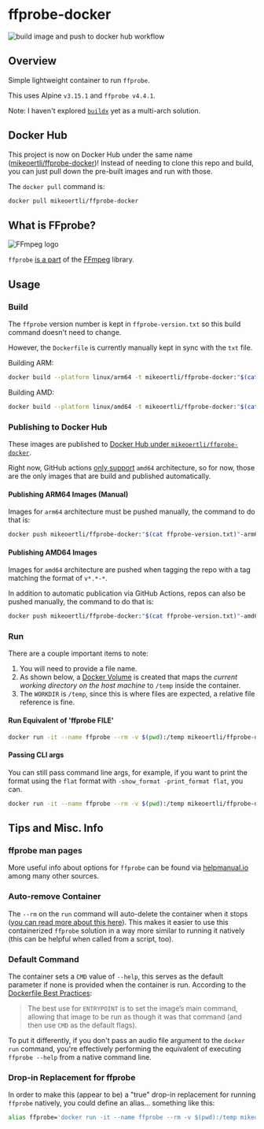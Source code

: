 # ffprobe-docker

![build image and push to docker hub workflow](https://github.com/mikeoertli/ffprobe-docker/actions/workflows/publish-image-to-docker-hub.yml/badge.svg)

## Overview

Simple lightweight container to run `ffprobe`.

This uses Alpine `v3.15.1` and `ffprobe v4.4.1`.

Note: I haven't explored [`buildx`](https://docs.docker.com/desktop/multi-arch/) yet as a multi-arch solution.

## Docker Hub

This project is now on Docker Hub under the same name ([mikeoertli/ffprobe-docker](https://hub.docker.com/r/mikeoertli/ffprobe-docker))! Instead of needing to clone this repo and build, you can just pull down the pre-built images and run with those.

The `docker pull` command is:

```bash
docker pull mikeoertli/ffprobe-docker
```

## What is FFprobe?

![FFmpeg logo](https://trac.ffmpeg.org/ffmpeg-logo.png)

`ffprobe` [is a part](https://ffmpeg.org/ffprobe.html) of the [FFmpeg](https://ffmpeg.org) library.

## Usage

### Build

The `ffprobe` version number is kept in `ffprobe-version.txt` so this build command doesn't need to change.

However, the `Dockerfile` is currently manually kept in sync with the `txt` file.

Building ARM:

```bash
docker build --platform linux/arm64 -t mikeoertli/ffprobe-docker:"$(cat ffprobe-version.txt)-arm64" -t mikeoertli/ffprobe-docker:latest .
```

Building AMD:

```bash
docker build --platform linux/amd64 -t mikeoertli/ffprobe-docker:"$(cat ffprobe-version.txt)-amd64" -t mikeoertli/ffprobe-docker:latest -f Dockerfile.amd64 .
```

### Publishing to Docker Hub

These images are published to [Docker Hub under `mikeoertli/ffprobe-docker`](https://hub.docker.com/r/mikeoertli/ffprobe-docker/tags).

Right now, GitHub actions [only support](https://www.mess.org/2022/01/17/Creating-a-linux-arm64-github-actions-runner/) `amd64` architecture, so for now, those are the only images that are build and published automatically.

#### Publishing ARM64 Images (Manual)

Images for `arm64` architecture must be pushed manually, the command to do that is:

```bash
docker push mikeoertli/ffprobe-docker:"$(cat ffprobe-version.txt)"-arm64
```

#### Publishing AMD64 Images

Images for `amd64` architecture are pushed when tagging the repo with a tag matching the format of `v*.*-*`.

In addition to automatic publication via GitHub Actions, repos can also be pushed manually, the command to do that is:

```bash
docker push mikeoertli/ffprobe-docker:"$(cat ffprobe-version.txt)"-amd64
```

### Run

There are a couple important items to note:

1. You will need to provide a file name.
2. As shown below, a [Docker Volume](https://docs.docker.com/storage/volumes/) is created that maps the *current working directory on the host machine* to `/temp` inside the container.
3. The `WORKDIR` is `/temp`, since this is where files are expected, a relative file reference is fine.

#### Run Equivalent of 'ffprobe FILE'

```bash
docker run -it --name ffprobe --rm -v $(pwd):/temp mikeoertli/ffprobe-docker:latest "<FILE>"
```

#### Passing CLI args

You can still pass command line args, for example, if you want to print the format using the `flat` format with `-show_format -print_format flat`, you can.

```bash
docker run -it --name ffprobe --rm -v $(pwd):/temp mikeoertli/ffprobe-docker:latest -show_format -print_format flat "/temp/<your_file>.m4a"
```

## Tips and Misc. Info

### ffprobe man pages

More useful info about options for `ffprobe` can be found via [helpmanual.io](https://helpmanual.io/man1/ffprobe-all/) among many other sources.

### Auto-remove Container

The `--rm` on the `run` command will auto-delete the container when it stops ([you can read more about this here](https://docs.docker.com/engine/reference/commandline/rm/)). This makes it easier to use this containerized `ffprobe` solution in a way more similar to running it natively (this can be helpful when called from a script, too).

### Default Command

The container sets a `CMD` value of `--help`, this serves as the default parameter if none is provided when the container is run. According to the [Dockerfile Best Practices](https://docs.docker.com/develop/develop-images/dockerfile_best-practices/#entrypoint):
> The best use for `ENTRYPOINT` is to set the image’s main command, allowing that image to be run as though it was that command (and then use `CMD` as the default flags).

To put it differently, if you don't pass an audio file argument to the `docker run` command, you're effectively performing the equivalent of executing `ffprobe --help` from a native command line.

### Drop-in Replacement for ffprobe

In order to make this (appear to be) a "true" drop-in replacement for running `ffprobe` natively, you could define an alias... something like this:

```bash
alias ffprobe='docker run -it --name ffprobe --rm -v $(pwd):/temp mikeoertli/ffprobe-docker:latest'
```
